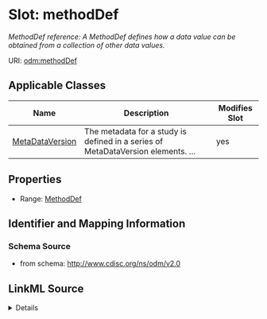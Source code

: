 # Slot: methodDef


_MethodDef reference: A MethodDef defines how a data value can be obtained from a collection of other data values._



URI: [odm:methodDef](http://www.cdisc.org/ns/odm/v2.0/methodDef)



<!-- no inheritance hierarchy -->




## Applicable Classes

| Name | Description | Modifies Slot |
| --- | --- | --- |
[MetaDataVersion](MetaDataVersion.md) | The metadata for a study is defined in a series of MetaDataVersion elements. ... |  yes  |







## Properties

* Range: [MethodDef](MethodDef.md)





## Identifier and Mapping Information







### Schema Source


* from schema: http://www.cdisc.org/ns/odm/v2.0




## LinkML Source

<details>
```yaml
name: methodDef
description: 'MethodDef reference: A MethodDef defines how a data value can be obtained
  from a collection of other data values.'
from_schema: http://www.cdisc.org/ns/odm/v2.0
rank: 1000
identifier: false
alias: methodDef
domain_of:
- MetaDataVersion
range: MethodDef

```
</details>